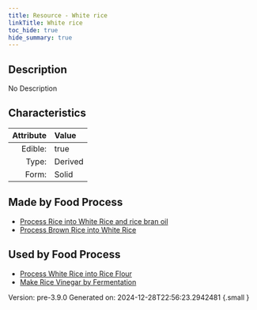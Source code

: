 ```yaml
---
title: Resource - White rice
linkTitle: White rice
toc_hide: true
hide_summary: true
---
```


## Description
No Description

## Characteristics

| Attribute      | Value |
|--------:|:------|
|Edible:|true|
|Type:|Derived|
|Form:|Solid|
 



## Made by Food Process

- [Process Rice into White Rice and rice bran oil](/docs/definitions/food/process-rice-into-white-rice-and-rice-bran-oil)
- [Process Brown Rice into White Rice](/docs/definitions/food/process-brown-rice-into-white-rice)

    
## Used by Food Process

- [Process White Rice into Rice Flour](/docs/definitions/food/process-white-rice-into-rice-flour)
- [Make Rice Vinegar by Fermentation](/docs/definitions/food/make-rice-vinegar-by-fermentation)


Version: pre-3.9.0 Generated on: 2024-12-28T22:56:23.2942481
{.small }
